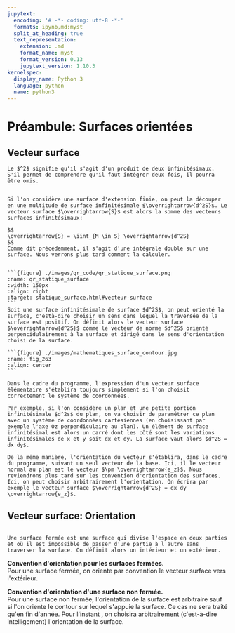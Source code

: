 ```yaml
---
jupytext:
  encoding: '# -*- coding: utf-8 -*-'
  formats: ipynb,md:myst
  split_at_heading: true
  text_representation:
    extension: .md
    format_name: myst
    format_version: 0.13
    jupytext_version: 1.10.3
kernelspec:
  display_name: Python 3
  language: python
  name: python3
---
```

# Préambule: Surfaces orientées

## Vecteur surface

```{margin}
Le $^2$ signifie qu'il s'agit d'un produit de deux infinitésimaux. S'il permet de comprendre qu'il faut intégrer deux fois, il pourra être omis.
```
````{sidebar} Vecteur surface

Si l'on considère une surface d'extension finie, on peut la découper en une multitude de surface infinitésimale $\overrightarrow{d^2S}$. Le vecteur surface $\overrightarrow{S}$ est alors la somme des vecteurs surfaces infinitésimaux:

$$
\overrightarrow{S} = \iint_{M \in S} \overrightarrow{d^2S}
$$
Comme dit précédemment, il s'agit d'une intégrale double sur une surface. Nous verrons plus tard comment la calculer.
````
````{important} __Vecteur surface élémentaire__

```{figure} ./images/qr_code/qr_statique_surface.png
:name: qr_statique_surface
:width: 150px
:align: right
:target: statique_surface.html#vecteur-surface
```
Soit une surface infinitésimale de surface $d^2S$, on peut orienté la surface, c'està-dire choisir un sens dans lequel la traversée de la surface est positif. On définit alors le vecteur surface $\overrightarrow{d^2S}$ comme le vecteur de norme $d^2S$ orienté perpencidulairement à la surface et dirigé dans le sens d'orientation choisi de la surface.

```{figure} ./images/mathematiques_surface_contour.jpg
:name: fig_263
:align: center
```
````

````{topic} Exemple : Expression d'un vecteur surface.
Dans le cadre du programme, l'expression d'un vecteur surface élémentaire s'établira toujours simplement si l'on choisit correctement le système de coordonnées.

Par exemple, si l'on considère un plan et une petite portion infinitésimale $d^2s$ du plan, on va choisir de paramétrer ce plan avec un système de coordonnées cartésiennes (en choisissant par exemple l'axe Oz perpendiculaire au plan). Un élément de surface infinitésimal est alors un carré dont les côté sont les variations infinitésimales de x et y soit dx et dy. La surface vaut alors $d^2S = dx dy$.

De la même manière, l'orientation du vecteur s'établira, dans le cadre du programme, suivant un seul vecteur de la base. Ici, il le vecteur normal au plan est le vecteur $\pm \overrightarrow{e_z}$. Nous reviendrons plus tard sur les convention d'orientation des surfaces. Ici, on peut choisir arbitrairement l'orientation. On écrira par exemple le vecteur surface $\overrightarrow{d^2S} = dx dy \overrightarrow{e_z}$.
````

## Vecteur surface: Orientation

````{important} __Surface fermée et non fermée.__

Une surface fermée est une surface qui divise l'espace en deux parties et où il est impossible de passer d'une partie à l'autre sans traverser la surface. On définit alors un intérieur et un extérieur.

````

__Convention d'orientation pour les surfaces fermées.__  
Pour une surface fermée, on oriente par convention le vecteur surface vers l'extérieur.


__Convention d'orientation d'une surface non fermée.__  
Pour une surface non fermée, l'orientation de la surface est arbitraire sauf si l'on oriente le contour sur lequel s'appuie la surface. Ce cas ne sera traité qu'en fin d'année. Pour l'instant , on choisira arbitrairement (c'est-à-dire intelligement) l'orientation de la surface.


